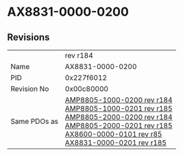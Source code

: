 # AX8831-0000-0200

## Revisions
<table>
<tr>
<td></td>
<td>rev r184</td>
</tr>
<tr>
<td>Name</td>
<td>AX8831-0000-0200</td>
</tr>
<tr>
<td>PID</td>
<td>0x227f6012</td>
</tr>
<tr>
<td>Revision No</td>
<td>0x00c80000</td>
</tr>
<tr>
<td>Same PDOs as</td>
<td><a href="AMP8805-1000-0200.md">AMP8805-1000-0200 rev r184</a><br/><a href="AMP8805-1000-0201.md">AMP8805-1000-0201 rev r185</a><br/><a href="AMP8805-2000-0200.md">AMP8805-2000-0200 rev r184</a><br/><a href="AMP8805-2000-0201.md">AMP8805-2000-0201 rev r185</a><br/><a href="AX8600-0000-0101.md">AX8600-0000-0101 rev r85</a><br/><a href="AX8831-0000-0201.md">AX8831-0000-0201 rev r185</a></td>
</tr>
</table>
